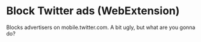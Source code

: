 # Block Twitter ads (WebExtension)

Blocks advertisers on mobile.twitter.com. A bit ugly, but what are you gonna do?
